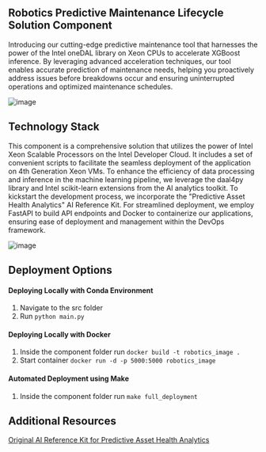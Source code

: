 ## Robotics Predictive Maintenance Lifecycle Solution Component
Introducing our cutting-edge predictive maintenance tool that harnesses the power of the Intel oneDAL library on Xeon CPUs to accelerate XGBoost inference. By leveraging advanced acceleration techniques, our tool enables accurate prediction of maintenance needs, helping you proactively address issues before breakdowns occur and ensuring uninterrupted operations and optimized maintenance schedules.

![image](https://github.com/eduand-alvarez/lifecycle-solution-1/assets/57263404/7bdaf074-1cb2-4483-98d5-fef6e16bcfc3)

## Technology Stack

This component is a comprehensive solution that utilizes the power of Intel Xeon Scalable Processors on the Intel Developer Cloud. It includes a set of convenient scripts to facilitate the seamless deployment of the application on 4th Generation Xeon VMs. To enhance the efficiency of data processing and inference in the machine learning pipeline, we leverage the daal4py library and Intel scikit-learn extensions from the AI analytics toolkit. To kickstart the development process, we incorporate the "Predictive Asset Health Analytics" AI Reference Kit. For streamlined deployment, we employ FastAPI to build API endpoints and Docker to containerize our applications, ensuring ease of deployment and management within the DevOps framework.

![image](https://github.com/eduand-alvarez/lifecycle-solution-1/assets/57263404/79971032-1b5f-433d-b103-5c51291e8231)

## Deployment Options

#### Deploying Locally with Conda Environment
1. Navigate to the src folder
2. Run `python main.py`

#### Deploying Locally with Docker
1. Inside the component folder run `docker build -t robotics_image .`
2. Start container `docker run -d -p 5000:5000 robotics_image`

#### Automated Deployment using Make
1. Inside the component folder run `make full_deployment`

## Additional Resources

[Original AI Reference Kit for Predictive Asset Health Analytics](https://github.com/oneapi-src/predictive-asset-health-analytics)
